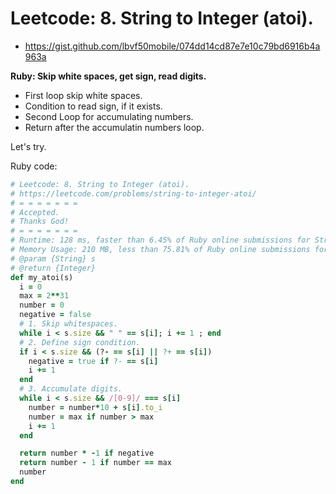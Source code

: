 # Leetcode: 8. String to Integer (atoi).

- https://gist.github.com/lbvf50mobile/074dd14cd87e7e10c79bd6916b4a963a
 
**Ruby: Skip white spaces, get sign, read digits.**

- First loop skip white spaces.
- Condition to read sign, if  it exists.
- Second Loop for accumulating numbers.
- Return after the accumulatin numbers loop.

Let's try.

Ruby code:
```Ruby
# Leetcode: 8. String to Integer (atoi).
# https://leetcode.com/problems/string-to-integer-atoi/
# = = = = = = =
# Accepted.
# Thanks God!
# = = = = = = =
# Runtime: 128 ms, faster than 6.45% of Ruby online submissions for String to Integer (atoi).
# Memory Usage: 210 MB, less than 75.81% of Ruby online submissions for String to Integer (atoi).
# @param {String} s
# @return {Integer}
def my_atoi(s)
  i = 0
  max = 2**31
  number = 0
  negative = false
  # 1. Skip whitespaces.
  while i < s.size && " " == s[i]; i += 1 ; end
  # 2. Define sign condition.
  if i < s.size && (?- == s[i] || ?+ == s[i])
    negative = true if ?- == s[i]
    i += 1
  end
  # 3. Accumulate digits.
  while i < s.size && /[0-9]/ === s[i] 
    number = number*10 + s[i].to_i
    number = max if number > max
    i += 1
  end

  return number * -1 if negative
  return number - 1 if number == max
  number
end
```
